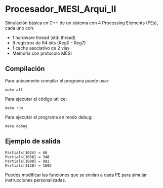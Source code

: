 # Procesador_MESI_Arqui_II

Simulación básica en C++ de un sistema con 4 Processing Elements (PEs), cada uno con:
- 1 hardware thread (std::thread)
- 8 registros de 64 bits (Reg0 - Reg7)
- 1 caché asociativo de 2 vias
- Memoria con protocolo MESI


## Compilación
Para unicamente compilar el programa puede usar:
```
make all
```

Para ejecutar el código utilice:
```
make run
```

Para ejecutar el programa en modo debug:
```
make debug
```

## Ejemplo de salida
```
Partials[1024] = 60
Partials[1056] = 348
Partials[1088] = 892
Partials[1120] = 1692
```

Puedes modificar las funciones que se envían a cada PE para simular instrucciones personalizadas.

